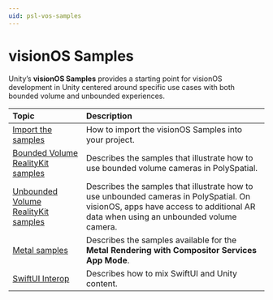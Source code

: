 ```yaml
---
uid: psl-vos-samples
---
```

# visionOS Samples 

Unity’s **visionOS Samples** provides a starting point for visionOS development in Unity centered around specific use cases with both bounded volume and unbounded experiences.


| Topic | Description |
| :---- | :---------- |
| [Import the samples](SamplesImport.md) | How to import the visionOS Samples into your project. |
| [Bounded Volume RealityKit samples](SamplesBounded.md) | Describes the samples that illustrate how to use bounded volume cameras in PolySpatial. |
| [Unbounded Volume RealityKit samples](SamplesUnbounded.md) | Describes the samples that illustrate how to use unbounded cameras in PolySpatial. On visionOS, apps have access to additional AR data when using an unbounded volume camera. |
| [Metal samples](MetalSamples.md) | Describes the samples available for the **Metal Rendering with Compositor Services** **App Mode**. |
| [SwiftUI Interop](InteropWithSwiftUI.md) | Describes how to mix SwiftUI and Unity content. |


